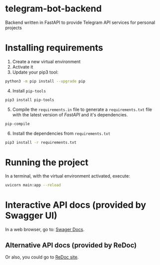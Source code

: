 # telegram-bot-backend
Backend written in FastAPI to provide Telegram API services for personal projects

# Installing requirements
1. Create a new virtual environment
2. Activate it
3. Update your pip3 tool:
```BASH
python3 -m pip install --upgrade pip
```
4. Install `pip-tools`
```BASH
pip3 install pip-tools
```
5. Compile the `requirements.in` file to generate a `requirements.txt` file with the latest version of *FastAPI* and it's dependencies.
```BASH
pip-compile
```
6. Install the dependencies from `requirements.txt`
```BASH
pip3 install -r requirements.txt
```

# Running the project
In a terminal, with the virtual environment activated, execute:
```BASH
uvicorn main:app --reload
```

# Interactive API docs (provided by Swagger UI)
In a web browser, go to: [Swager Docs](http://127.0.0.1:8000/docs).

## Alternative API docs (provided by ReDoc)
Or also, you could go to [ReDoc site](http://127.0.0.1:8000/redoc).
